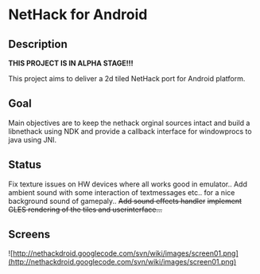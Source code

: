 # NetHack for Android #

## Description ##
**THIS PROJECT IS IN ALPHA STAGE!!!**

This project aims to deliver a 2d tiled NetHack port for Android platform.

## Goal ##
Main objectives are to keep the nethack orginal sources intact and build a libnethack using NDK and provide a callback interface for windowprocs to java using JNI.

## Status ##
Fix texture issues on HW devices where all works good in emulator..
Add ambient sound with some interaction of textmessages etc.. for a nice background sound of gamepaly..
~~Add sound effects handler~~
~~implement GLES rendering of the tiles and userinterface...~~

## Screens ##
![http://nethackdroid.googlecode.com/svn/wiki/images/screen01.png](http://nethackdroid.googlecode.com/svn/wiki/images/screen01.png)
